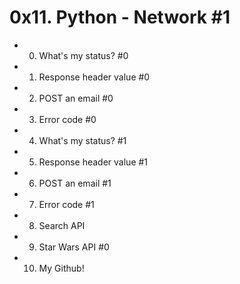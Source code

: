 # 0x11. Python - Network #1

* 0. What's my status? #0

* 1. Response header value #0

* 2. POST an email #0

* 3. Error code #0 

* 4. What's my status? #1

* 5. Response header value #1

* 6. POST an email #1

* 7. Error code #1

* 8. Search API

* 9. Star Wars API #0

* 10. My Github!
